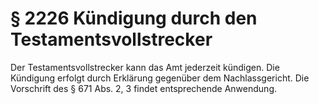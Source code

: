 # § 2226 Kündigung durch den Testamentsvollstrecker
Der Testamentsvollstrecker kann das Amt jederzeit kündigen. Die Kündigung erfolgt durch Erklärung gegenüber dem Nachlassgericht. Die Vorschrift des § 671 Abs. 2, 3 findet entsprechende Anwendung.